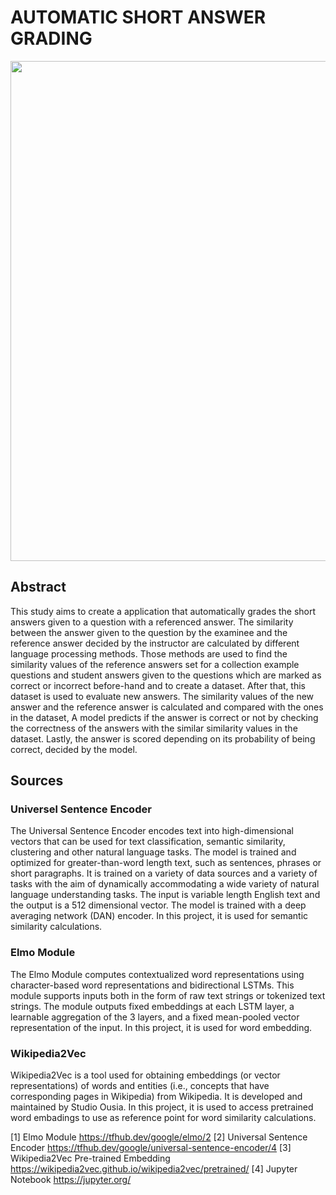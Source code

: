 # AUTOMATIC SHORT ANSWER GRADING

<p align="center">
    <img width="800" src="https://user-images.githubusercontent.com/115498474/194944827-83490289-4e06-4fda-a187-a72e81ae0645.png">
</p>

## Abstract</b> 

 This study aims to create a application that automatically grades the short answers given to
a question with a referenced answer. The similarity between the answer given to the question
by the examinee and the reference answer decided by the instructor are calculated by different
language processing methods. Those methods are used to find the similarity values of the
reference answers set for a collection example questions and student answers given to the
questions which are marked as correct or incorrect before-hand and to create a dataset. After
that, this dataset is used to evaluate new answers. The similarity values of the new answer and
the reference answer is calculated and compared with the ones in the dataset, A model
predicts if the answer is correct or not by checking the correctness of the answers with the
similar similarity values in the dataset. Lastly, the answer is scored depending on its
probability of being correct, decided by the model.

## Sources

### Universel Sentence Encoder
 The Universal Sentence Encoder encodes text into high-dimensional vectors that can be
used for text classification, semantic similarity, clustering and other natural language tasks.
 The model is trained and optimized for greater-than-word length text, such as sentences,
phrases or short paragraphs. It is trained on a variety of data sources and a variety of tasks
with the aim of dynamically accommodating a wide variety of natural language understanding
tasks. The input is variable length English text and the output is a 512 dimensional vector.
The model is trained with a deep averaging network (DAN) encoder. In this project, it is used
for semantic similarity calculations.

### Elmo Module
 The Elmo Module computes contextualized word representations using character-based
word representations and bidirectional LSTMs.
 This module supports inputs both in the form of raw text strings or tokenized text strings.
The module outputs fixed embeddings at each LSTM layer, a learnable aggregation of the 3
layers, and a fixed mean-pooled vector representation of the input. In this project, it is used
for word embedding.

### Wikipedia2Vec
 Wikipedia2Vec is a tool used for obtaining embeddings (or vector representations) of words and entities 
(i.e., concepts that have corresponding pages in Wikipedia) from Wikipedia. It is developed and maintained 
by Studio Ousia. In this project, it is used to access pretrained word embadings to use as reference point 
for word similarity calculations. 


[1] Elmo Module https://tfhub.dev/google/elmo/2
[2] Universal Sentence Encoder https://tfhub.dev/google/universal-sentence-encoder/4
[3] Wikipedia2Vec Pre-trained Embedding
https://wikipedia2vec.github.io/wikipedia2vec/pretrained/
[4] Jupyter Notebook https://jupyter.org/

